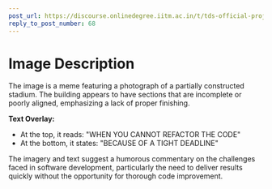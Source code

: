 ```yaml
---
post_url: https://discourse.onlinedegree.iitm.ac.in/t/tds-official-project1-discrepencies/171141/69
reply_to_post_number: 68
---
```

# Image Description

The image is a meme featuring a photograph of a partially constructed stadium. The building appears to have sections that are incomplete or poorly aligned, emphasizing a lack of proper finishing. 

**Text Overlay:** 
- At the top, it reads: "WHEN YOU CANNOT REFACTOR THE CODE"
- At the bottom, it states: "BECAUSE OF A TIGHT DEADLINE"

The imagery and text suggest a humorous commentary on the challenges faced in software development, particularly the need to deliver results quickly without the opportunity for thorough code improvement.
